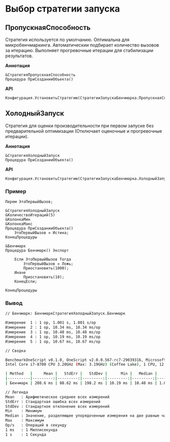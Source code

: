 # Выбор стратегии запуска

## ПропускнаяСпособность

Стратегия используется по умолчанию. Оптимальна для микробенчмаркинга. 
Автоматическии подбирает количество вызовов за итерацию. Выполняет прогревочные итерации для стабилизации результатов.

**Аннотация**

```bsl
&СтратегияПропускнаяСпособность
Процедура ПриСозданииОбъекта()
```

**API**

```bsl
Конфигурация.УстановитьСтратегию(СтратегииЗапускаБенчмарка.ПропускнаяСпособность)
```

## ХолодныйЗапуск

Стратегия для оценки производительности при первом запуске без предварительной оптимизации (Отключает оценочные и прогревочные итерации).

**Аннотация**

```bsl
&СтратегияХолодныйЗапуск
Процедура ПриСозданииОбъекта()
```

**API**

```bsl
Конфигурация.УстановитьСтратегию(СтратегииЗапускаБенчмарка.ХолодныйЗапуск)
```

### Пример

```bsl
Перем ЭтоПервыйВызов;

&СтратегияХолодныйЗапуск
&КоличествоИтераций(5)
&КолонкаМин
&КолонкаМакс
Процедура ПриСозданииОбъекта()
	ЭтоПервыйВызов = Истина;	
КонецПроцедуры

&Бенчмарк
Процедура Бенчмарк() Экспорт
	
	Если ЭтоПервыйВызов Тогда
		ЭтоПервыйВызов = Ложь;
		Приостановить(1000);
	Иначе
		Приостановить(10);
	КонецЕсли;

КонецПроцедуры
```

### Вывод

```bash
// Бенчмарк: БенчмаркСтратегияХолодныйЗапуск.Бенчмарк

Измерение  1 : 1 op, 1.001 s, 1.001 s/op
Измерение  2 : 1 op, 10.34 ms, 10.34 ms/op
Измерение  3 : 1 op, 10.48 ms, 10.48 ms/op
Измерение  4 : 1 op, 10.19 ms, 10.19 ms/op
Измерение  5 : 1 op, 10.67 ms, 10.67 ms/op

// Сводка

BenchmarkOneScript v0.1.0, OneScript v2.0.0.567-rc7-29039316, Microsoft Windows NT 10.0.20348.0 \
Intel Core i7-8700 CPU 3.20GHz (Max: 3.19GHz) (Coffee Lake), 1 CPU, 12 logical and 6 physical cores

| Method   |     Mean |   StdErr |   StdDev |      Min |   Median |     Max |  Op/s |
|----------|---------:|---------:|---------:|---------:|---------:|--------:|------:|
| Бенчмарк | 208.6 ms | 88.62 ms | 198.2 ms | 10.19 ms | 10.48 ms | 1.001 s | 4.794 |

// Легенда
Mean   : Арифметическое среднее всех измерений
StdErr : Стандартная ошибка всех измерений
StdDev : Стандартное отклонение всех измерений
Min    : Минимум
Median : Значение, разделяющее упорядоченные измерения на две равные части
Max    : Максимум
Op/s   : Операций в секунду
1 ms   : 1 Миллисекунда
1 s    : 1 Секунда
```
